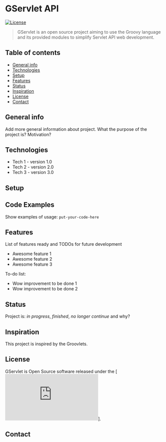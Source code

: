 # GServlet API

[![License](http://img.shields.io/:license-apache-blue.svg)](http://www.apache.org/licenses/LICENSE-2.0.html)


> GServlet is an open source project aiming to use the Groovy language and its provided modules to simplify Servlet API web development.

## Table of contents
* [General info](#general-info)
* [Technologies](#technologies)
* [Setup](#setup)
* [Features](#features)
* [Status](#status)
* [Inspiration](#inspiration)
* [License](#license)
* [Contact](#contact)

## General info
Add more general information about project. What the purpose of the project is? Motivation?

## Technologies
* Tech 1 - version 1.0
* Tech 2 - version 2.0
* Tech 3 - version 3.0

## Setup

## Code Examples
Show examples of usage:
`put-your-code-here`

## Features
List of features ready and TODOs for future development
* Awesome feature 1
* Awesome feature 2
* Awesome feature 3

To-do list:
* Wow improvement to be done 1
* Wow improvement to be done 2

## Status
Project is: _in progress_, _finished_, _no longer continue_ and why?

## Inspiration
This project is inspired by the Groovlets.

## License
GServlet is Open Source software released under the [![Apache 2.0 license](http://www.apache.org/licenses/LICENSE-2.0.html)].

## Contact

